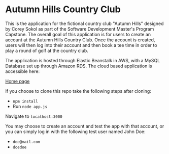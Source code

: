# Autumn Hills Country Club
This is the application for the fictional country club "Autumn Hills" designed by Corey Sokol as part of the Software Development Master's Program Capstone. The overall goal of this application is for users to create an account at the Autumn Hills Country Club. Once the account is created, users will then log into their account and then book a tee time in order to play a round of golf at the country club.

The application is hosted through Elastic Beanstalk in AWS, with a MySQL Database set up through Amazon RDS. The cloud based application is accessible here:

[Home page](http://autumnhills-env.2fpu4vm3xj.us-east-1.elasticbeanstalk.com/)

If you choose to clone this repo take the following steps after cloning:

- `npm install`
- Run `node app.js`

Navigate to `localhost:3000`

You may choose to create an account and test the app with that account, or you can simply log in with the following test user named John Doe:
- `doe@mail.com`
- `doedoe`